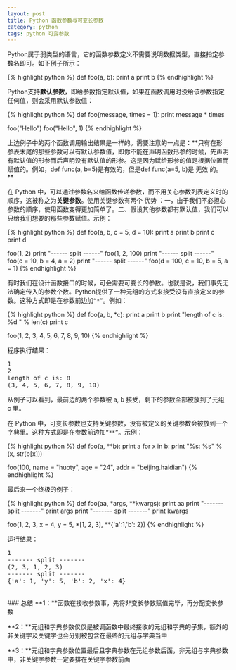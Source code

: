 ```yaml
---
layout: post
title: Python 函数参数与可变长参数
category: python
tags: python 可变参数
---
```


Python属于弱类型的语言，它的函数参数定义不需要说明数据类型，直接指定参数名即可。如下例子所示：

{% highlight python %}
def foo(a, b):
    print a
    print b
{% endhighlight %}

Python支持**默认参数**，即给参数指定默认值，如果在函数调用时没给该参数指定任何值，则会采用默认参数值：

{% highlight python %}
def foo(message, times = 1):
    print message * times

foo("Hello")
foo("Hello", 1)
{% endhighlight %}

上边例子中的两个函数调用输出结果是一样的。需要注意的一点是：**只有在形参表末尾的那些参数可以有默认参数值，即你不能在声明函数形参的时候，先声明有默认值的形参而后声明没有默认值的形参。这是因为赋给形参的值是根据位置而赋值的。例如，def func(a, b=5)是有效的，但是def func(a=5, b)是 无效 的。 **

在 Python 中，可以通过参数名来给函数传递参数，而不用关心参数列表定义时的顺序，这被称之为**关键参数**。使用关键参数有两个 优势 ：一，由于我们不必担心参数的顺序，使用函数变得更加简单了。二、假设其他参数都有默认值，我们可以只给我们想要的那些参数赋值。示例：

{% highlight python %}
def foo(a, b, c = 5, d = 10):
    print a
    print b
    print c
    print d

foo(1, 2)
print "------ split ------"
foo(1, 2, 100)
print "------ split ------"
foo(c = 10, b = 4, a = 2)
print "------ split ------"
foo(d = 100, c = 10, b = 5, a = 1)
{% endhighlight %}

有时我们在设计函数接口的时候，可会需要可变长的参数。也就是说，我们事先无法确定传入的参数个数。Python提供了一种元组的方式来接受没有直接定义的参数。这种方式即是在参数前边加`“*”`。例如：

{% highlight python %}
def foo(a, b, *c):
    print a
    print b
    print "length of c is: %d " % len(c)
    print c

foo(1, 2, 3, 4, 5, 6, 7, 8, 9, 10)
{% endhighlight %}

程序执行结果：

<div class="hblock"><pre>
1
2
length of c is: 8 
(3, 4, 5, 6, 7, 8, 9, 10)
</pre></div>

从例子可以看到，最前边的两个参数被 a, b 接受，剩下的参数全部被放到了元组 c 里。

在 Python 中，可变长参数也支持关键参数，没有被定义的关键参数会被放到一个字典里。这种方式即是在参数前边加`“**”`。示例：

{% highlight python %}
def foo(a, **b):
    print a
    for x in b:
        print "%s: %s" % (x, str(b[x]))

foo(100, name = "huoty", age = "24", addr = "beijing.haidian")
{% endhighlight %}

最后来一个终极的例子：

{% highlight python %}
def foo(aa, *args, **kwargs):
    print aa
    print "------- split -------"
    print args
    print "------- split -------"
    print kwargs
    
foo(1, 2, 3, x = 4, y = 5, *[1, 2, 3], **{'a':1,'b': 2})
{% endhighlight %}

运行结果：

<div class="hblock"><pre>
1
------- split -------
(2, 3, 1, 2, 3)
------- split -------
{'a': 1, 'y': 5, 'b': 2, 'x': 4}
</pre></div>

<br/>
### 总结
**1：**函数在接收参数事，先将非变长参数赋值完毕，再分配变长参数

**2：**元组和字典参数仅仅是被调函数中最终接收的元组和字典的子集，额外的非关键字及关键字也会分别被包含在最终的元组与字典当中 

**3：**元组和字典参数位置最后且字典参数在元组参数后面，非元组与字典参数中，非关键字参数一定要排在关键字参数前面
